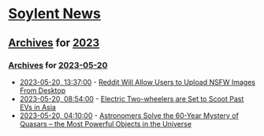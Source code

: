 # [Soylent News](../../../README.md)

## [Archives](../../index.md) for [2023](../index.md)

### [Archives](../../index.md) for [2023-05-20](index.md)

* [2023-05-20, 13:37:00](https://soylentnews.org/article.pl?sid=23/05/19/070242&from=rss) - [Reddit Will Allow Users to Upload NSFW Images From Desktop](https://soylentnews.org/article.pl?sid=23/05/19/070242&from=rss)
* [2023-05-20, 08:54:00](https://soylentnews.org/article.pl?sid=23/05/19/0651223&from=rss) - [Electric Two-wheelers are Set to Scoot Past EVs in Asia](https://soylentnews.org/article.pl?sid=23/05/19/0651223&from=rss)
* [2023-05-20, 04:10:00](https://soylentnews.org/article.pl?sid=23/05/19/0641219&from=rss) - [Astronomers Solve the 60-Year Mystery of Quasars – the Most Powerful Objects in the Universe](https://soylentnews.org/article.pl?sid=23/05/19/0641219&from=rss)
